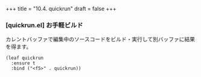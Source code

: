 +++
title = "10.4. quickrun"
draft = false
+++

### [quickrun.el] お手軽ビルド
カレントバッファで編集中のソースコードをビルド・実行して別バッファに結果を得ます。

```elisp
(leaf quickrun
  :ensure t
  :bind ("<f5>" . quickrun))
```
